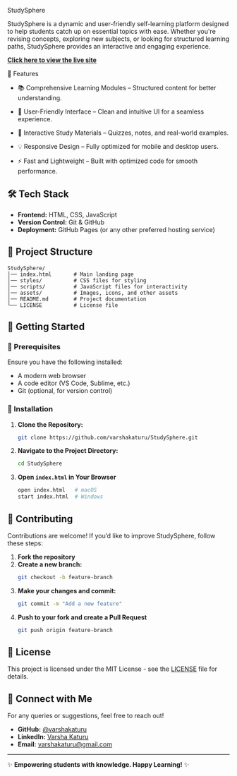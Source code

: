 StudySphere


StudySphere is a dynamic and user-friendly self-learning platform designed to help students catch up on essential topics with ease. Whether you're revising concepts, exploring new subjects, or looking for structured learning paths, StudySphere provides an interactive and engaging experience.

**[Click here to view the live site]([https://epic-eats-react.vercel.app/](https://varshakaturu-studysphere.netlify.app/))**

 🚀 Features
 
- 📚 Comprehensive Learning Modules – Structured content for better understanding.
  
- 🎨 User-Friendly Interface – Clean and intuitive UI for a seamless experience.
  
- 📖 Interactive Study Materials – Quizzes, notes, and real-world examples.
  
- 💡 Responsive Design – Fully optimized for mobile and desktop users.
  
- ⚡ Fast and Lightweight – Built with optimized code for smooth performance.


## 🛠️ Tech Stack
- **Frontend:** HTML, CSS, JavaScript
- **Version Control:** Git & GitHub
- **Deployment:** GitHub Pages (or any other preferred hosting service)

## 📂 Project Structure
```plaintext
StudySphere/
│── index.html       # Main landing page
│── styles/          # CSS files for styling
│── scripts/         # JavaScript files for interactivity
│── assets/          # Images, icons, and other assets
│── README.md        # Project documentation
└── LICENSE          # License file
```

## 🌟 Getting Started
### 🔹 Prerequisites
Ensure you have the following installed:
- A modern web browser
- A code editor (VS Code, Sublime, etc.)
- Git (optional, for version control)

### 🔹 Installation
1. **Clone the Repository:**
   ```bash
   git clone https://github.com/varshakaturu/StudySphere.git
   ```
2. **Navigate to the Project Directory:**
   ```bash
   cd StudySphere
   ```
3. **Open `index.html` in Your Browser**
   ```bash
   open index.html   # macOS
   start index.html  # Windows
   ```

## 🤝 Contributing
Contributions are welcome! If you’d like to improve StudySphere, follow these steps:
1. **Fork the repository**
2. **Create a new branch:**
   ```bash
   git checkout -b feature-branch
   ```
3. **Make your changes and commit:**
   ```bash
   git commit -m "Add a new feature"
   ```
4. **Push to your fork and create a Pull Request**
   ```bash
   git push origin feature-branch
   ```

## 📜 License
This project is licensed under the MIT License - see the [LICENSE](LICENSE) file for details.

## 🎯 Connect with Me
For any queries or suggestions, feel free to reach out!
- **GitHub:** [@varshakaturu](https://github.com/varshakaturu)
- **LinkedIn:** [Varsha Katuru](https://linkedin.com/in/varshakaturu)
- **Email:** varshakaturu@gmail.com

---

✨ **Empowering students with knowledge. Happy Learning!** ✨
